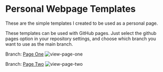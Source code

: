 # Personal Webpage Templates
These are the simple templates I created to be used as a personal page. 

These templates can be used with GitHub pages. Just select the github pages option in your repository settings, and choose which branch you want to use as the main branch. 

Branch: [Page One](https://github.com/mirianfsilva/personal-webpage-templates/tree/page-one)
![view-page-one](https://github.com/mirianfsilva/personal-webpage-templates/blob/main/page-one.png?raw=true)

Branch: [Page Two](https://github.com/mirianfsilva/personal-webpage-templates/tree/page-two)
![view-page-two](https://github.com/mirianfsilva/personal-webpage-templates/blob/main/page-two.png?raw=true)
